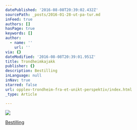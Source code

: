 ```yaml
---
datePublished: '2016-08-08T20:39:02.432Z'
sourcePath: _posts/2016-01-28-ut-pa-tur.md
inFeed: true
authors: []
hasPage: true
keywords: []
author:
  - name: ''
    url: ''
via: {}
dateModified: '2016-08-08T20:39:01.951Z'
title: Trondheimkajakk
publisher: {}
description: Bestilling
inLanguage: null
inNav: true
starred: false
url: opplev-trondheim-fra-et-unikt-perspektiv/index.html
_type: Article

---
```

![](https://s3-us-west-2.amazonaws.com/the-grid-img/p/fe5676850643a920035967072d6ef42887b65c09.jpg)

[Bestilling][0]

[0]: https://www.emailmeform.com/builder/form/37bt3f6ZeV41